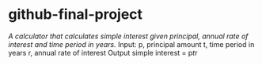 # github-final-project
*A calculator that calculates simple interest given principal, annual rate of interest and time period in years.*
Input:
   p, principal amount
   t, time period in years
   r, annual rate of interest
Output
   simple interest = p*t*r
